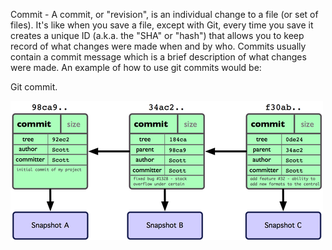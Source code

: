 Commit - A commit, or "revision", is an individual change to a file (or set of files). 
It's like when you save a file, except with Git, every time you save it creates a unique ID 
(a.k.a. the "SHA" or "hash") that allows you to keep record of what changes were made when and by who. 
Commits usually contain a commit message which is a brief description of what changes were made. An example of how to use git commits would be:

Git commit. 

![img.png](commit.png)